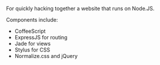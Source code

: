 For quickly hacking together a website that runs on Node.JS.

Components include:

* CoffeeScript
* ExpressJS for routing
* Jade for views
* Stylus for CSS
* Normalize.css and jQuery
